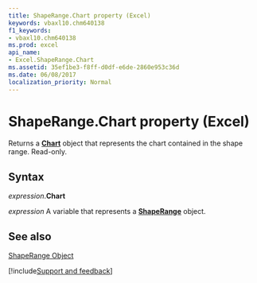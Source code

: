 ```yaml
---
title: ShapeRange.Chart property (Excel)
keywords: vbaxl10.chm640138
f1_keywords:
- vbaxl10.chm640138
ms.prod: excel
api_name:
- Excel.ShapeRange.Chart
ms.assetid: 35ef1be3-f8ff-d0df-e6de-2860e953c36d
ms.date: 06/08/2017
localization_priority: Normal
---
```



# ShapeRange.Chart property (Excel)

Returns a  **[Chart](Excel.Chart(object).md)** object that represents the chart contained in the shape range. Read-only.


## Syntax

_expression_.**Chart**

_expression_ A variable that represents a **[ShapeRange](Excel.shaperange.md)** object.


## See also


[ShapeRange Object](Excel.ShapeRange.md)

[!include[Support and feedback](~/includes/feedback-boilerplate.md)]